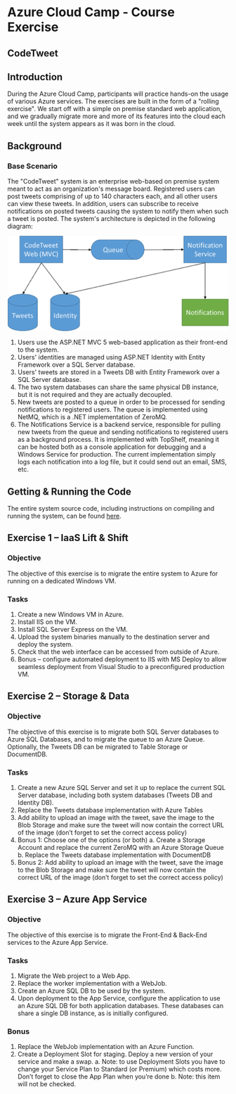 # Azure Cloud Camp - Course Exercise

## CodeTweet

## Introduction
During the Azure Cloud Camp, participants will practice hands-on the usage of various Azure services. 
The exercises are built in the form of a "rolling exercise". We start off with a simple on premise standard web application, and we gradually migrate more and more of its features into the cloud each week until the system appears as it was born in the cloud.

## Background

### Base Scenario
The "CodeTweet" system is an enterprise web-based on premise system meant to act as an organization's message board. Registered users can post tweets comprising of up to 140 characters each, and all other users can view these tweets. In addition, users can subscribe to receive notifications on posted tweets causing the system to notify them when such a tweet is posted.
The system's architecture is depicted in the following diagram:

 ![](./CodeTweet/system's_architecture.png)

1.	Users use the ASP.NET MVC 5 web-based application as their front-end to the system.
2.	Users' identities are managed using ASP.NET Identity with Entity Framework over a SQL Server database.
3.	Users' tweets are stored in a Tweets DB with Entity Framework over a SQL Server database.
4.	The two system databases can share the same physical DB instance, but it is not required and they are actually decoupled.
5.	New tweets are posted to a queue in order to be processed for sending notifications to registered users. The queue is implemented using NetMQ, which is a .NET implementation of ZeroMQ.
6.	The Notifications Service is a backend service, responsible for pulling new tweets from the queue and sending notifications to registered users as a background process. It is implemented with TopShelf, meaning it can be hosted both as a console application for debugging and a Windows Service for production. The current implementation simply logs each notification into a log file, but it could send out an email, SMS, etc.

## Getting & Running the Code
The entire system source code, including instructions on compiling and running the system, can be found [here](CodeTweet).
 

## Exercise 1 – IaaS Lift & Shift

### Objective
The objective of this exercise is to migrate the entire system to Azure for running on a dedicated Windows VM.

### Tasks
1.	Create a new Windows VM in Azure.
2.	Install IIS on the VM.
3.	Install SQL Server Express on the VM.
4.	Upload the system binaries manually to the destination server and deploy the system.
5.	Check that the web interface can be accessed from outside of Azure.
6.	Bonus – configure automated deployment to IIS with MS Deploy to allow seamless deployment from Visual Studio to a preconfigured production VM.


## Exercise 2 – Storage & Data
### Objective
The objective of this exercise is to migrate both SQL Server databases to Azure SQL Databases, and to migrate the queue to an Azure Queue. Optionally, the Tweets DB can be migrated to Table Storage or DocumentDB.

### Tasks
1.	Create a new Azure SQL Server and set it up to replace the current SQL Server database, including both system databases (Tweets DB and Identity DB).
2.	Replace the Tweets database implementation with Azure Tables 
3.	Add ability to upload an image with the tweet, save the image to the Blob Storage and make sure the tweet will now contain the correct URL of the image (don’t forget to set the correct access policy)
4.	Bonus 1: Choose one of the options (or both)
a.	Create a Storage Account and replace the current ZeroMQ with an Azure Storage Queue
b.	Replace the Tweets database implementation with DocumentDB 
5.	Bonus 2: Add ability to upload an image with the tweet, save the image to the Blob Storage and make sure the tweet will now contain the correct URL of the image (don’t forget to set the correct access policy)


## Exercise 3 – Azure App Service

### Objective
The objective of this exercise is to migrate the Front-End & Back-End services to the Azure App Service.

### Tasks
1.	Migrate the Web project to a Web App.
2.	Replace the worker implementation with a WebJob.
3.	Create an Azure SQL DB to be used by the system.
4.	Upon deployment to the App Service, configure the application to use an Azure SQL DB for both application databases. These databases can share a single DB instance, as is initially configured.

### Bonus
1.	Replace the WebJob implementation with an Azure Function.
2.	Create a Deployment Slot for staging. Deploy a new version of your service and make a swap.
a.	Note: to use Deployment Slots you have to change your Service Plan to Standard (or Premium) which costs more. Don’t forget to close the App Plan when you’re done
b.	Note: this item will not be checked.

